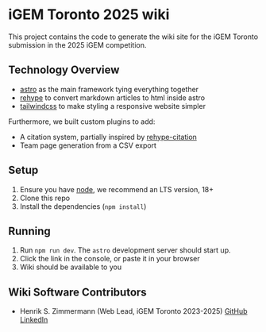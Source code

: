 # iGEM Toronto 2025 wiki
This project contains the code to generate the wiki site for the iGEM Toronto submission in the 2025 iGEM competition.


## Technology Overview
- [astro](https://astro.build) as the main framework tying everything together
- [rehype](https://github.com/rehypejs/rehype) to convert markdown articles to html inside astro
- [tailwindcss](https://tailwindcss.com/) to make styling a responsive website simpler

Furthermore, we built custom plugins to add:
- A citation system, partially inspired by [rehype-citation](https://github.com/timlrx/rehype-citation)
- Team page generation from a CSV export


## Setup
1. Ensure you have [node](https://nodejs.org/en), we recommend an LTS version, 18+
2. Clone this repo
3. Install the dependencies (`npm install`)


## Running
1. Run `npm run dev`. The `astro` development server should start up.
2. Click the link in the console, or paste it in your browser
3. Wiki should be available to you


## Wiki Software Contributors
- Henrik S. Zimmermann (Web Lead, iGEM Toronto 2023-2025) [GitHub](https://github.com/HenrikSZ) [LinkedIn](https://www.linkedin.com/in/henrikszimmermann/)

